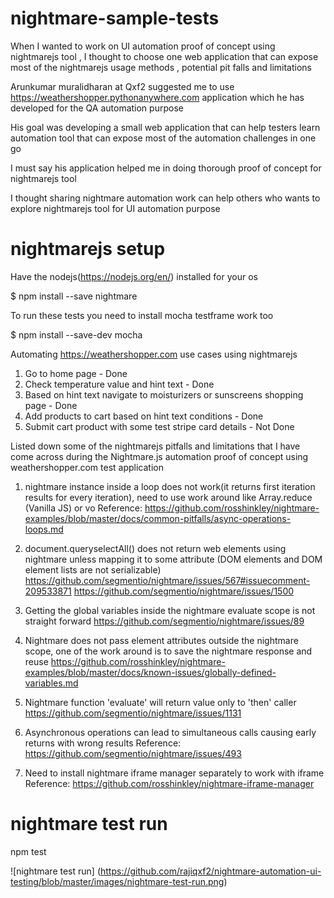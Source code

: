 # nightmare-sample-tests

When I wanted to work on UI automation proof of concept using nightmarejs tool , I thought to choose one web application that can expose most of the nightmarejs usage methods , potential pit falls and limitations 

Arunkumar muralidharan at Qxf2 suggested me to use https://weathershopper.pythonanywhere.com application which he has developed for the QA automation purpose 

His goal was developing a small web application that can help testers learn automation tool that can expose most of the automation challenges in one go 

I must say his application helped me in doing thorough proof of concept for nightmarejs tool 

I thought sharing nightmare automation work can help others who wants to explore nightmarejs tool for UI automation purpose   


# nightmarejs setup

Have the nodejs(https://nodejs.org/en/) installed for your os 

$ npm install --save nightmare

To run these tests you need to install mocha testframe work too

$ npm install --save-dev mocha 


Automating https://weathershopper.com use cases using nightmarejs

1. Go to home page - Done
2. Check temperature value and hint text - Done
3. Based on hint text navigate to moisturizers or sunscreens shopping page - Done
4. Add products to cart based on hint text conditions - Done
5. Submit cart product with some test stripe card details - Not Done

Listed down some of the nightmarejs pitfalls and limitations that I have come across during the Nightmare.js automation proof of concept using weathershopper.com test application  

1. nightmare instance inside a loop does not work(it returns first iteration results for every iteration),
need to use work around like Array.reduce (Vanilla JS) or vo
Reference: https://github.com/rosshinkley/nightmare-examples/blob/master/docs/common-pitfalls/async-operations-loops.md

2. document.queryselectAll() does not return web elements using nightmare unless mapping it to some attribute 
(DOM elements and DOM element lists are not serializable) 
https://github.com/segmentio/nightmare/issues/567#issuecomment-209533871
https://github.com/segmentio/nightmare/issues/1500

3. Getting the global variables inside the nightmare evaluate scope is not straight forward
https://github.com/segmentio/nightmare/issues/89

3. Nightmare does not pass element attributes outside the nightmare scope, one of the work around is to save the nightmare response and reuse 
https://github.com/rosshinkley/nightmare-examples/blob/master/docs/known-issues/globally-defined-variables.md

4. Nightmare function 'evaluate' will return value only to 'then' caller
https://github.com/segmentio/nightmare/issues/1131

4. Asynchronous operations can lead to simultaneous calls causing early returns with wrong results
Reference: https://github.com/segmentio/nightmare/issues/493

5. Need to install nightmare iframe manager separately to work with iframe
Reference: https://github.com/rosshinkley/nightmare-iframe-manager 


# nightmare test run

npm test

![nightmare test run] (https://github.com/rajiqxf2/nightmare-automation-ui-testing/blob/master/images/nightmare-test-run.png)


	
	
